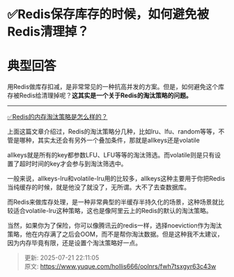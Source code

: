 # ✅Redis保存库存的时候，如何避免被Redis清理掉？

# 典型回答


用Redis做库存扣减，是非常常见的一种抗高并发的方案。但是，如何避免这个库存被Redis给清理掉呢？**这其实是一个关于Redis的淘汰策略的问题。**

****

[✅Redis的内存淘汰策略是怎么样的？](https://www.yuque.com/hollis666/oolnrs/xw99lcraocebx1mk)



上面这篇文章介绍过，Redis的淘汰策略分几种，比如lru、lfu、random等等，不管是哪种，其实太还会有另外一个叠加条件，那就是allkeys还是volatile



allkeys就是所有的key都参数LFU、LFU等等的淘汰筛选。而volatile则是只有设置了超时时间的key才会参与到淘汰筛选中。



一般来说，allkeys-lru和volatile-lru用的比较多，allkeys这种主要用于你把Redis当纯缓存的时候，就是他没了就没了，无所谓。大不了去查数据库。



而Redis来做库存处理，是一种非常典型的半缓存半持久化的场景，这种场景就比较适合volatile-lru这种策略，这也是像阿里云上的Redis的默认的淘汰策略。



当然，如果你为了保险，你可以像腾讯云的redis一样，选择noeviction作为淘汰策略，他在内存满了之后会OOM，而不是帮你淘汰数据。但是这种我不太建议，因为内存毕竟有限，还是设置个淘汰策略好一点。



> 更新: 2025-07-21 22:11:05  
> 原文: <https://www.yuque.com/hollis666/oolnrs/fwh7tsxgyr63c43w>
